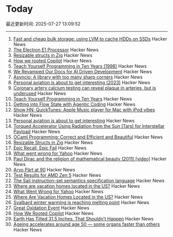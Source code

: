 # Today

最近更新时间: 2025-07-27 13:09:52

--- 
1. [Fast and cheap bulk storage: using LVM to cache HDDs on SSDs](https://quantum5.ca/2025/05/11/fast-cheap-bulk-storage-using-lvm-to-cache-hdds-on-ssds/) Hacker News
2. [The Electron E1 Processor](https://www.efficient.computer/announcing-electron-e1-processor) Hacker News
3. [Resizable structs in Zig](https://tristanpemble.com/resizable-structs-in-zig/) Hacker News
4. [How we rooted Copilot](https://research.eye.security/how-we-rooted-copilot/) Hacker News
5. [Teach Yourself Programming in Ten Years (1998)](https://norvig.com/21-days.html) Hacker News
6. [We Revamped Our Docs for AI Driven Development](https://docs.freestyle.sh/blog/docs-revamp) Hacker News
7. [Asyncio: A library with too many sharp corners](https://sailor.li/asyncio) Hacker News
8. [Personal aviation is about to get interesting (2023)](https://www.elidourado.com/p/personal-aviation) Hacker News
9. [Coronary artery calcium testing can reveal plaque in arteries, but is underused](https://www.nytimes.com/2025/07/26/health/coronary-artery-calcium-heart.html) Hacker News
10. [Teach Yourself Programming in Ten Years](https://norvig.com/21-days.html) Hacker News
11. [Getting into Flow State with Agentic Coding](https://kau.sh/blog/agentic-coding-flow-state/) Hacker News
12. [Show HN: QuickTunes: Apple Music player for Mac with iPod vibes](https://furnacecreek.org/quicktunes/) Hacker News
13. [Personal aviation is about to get interesting](https://www.elidourado.com/p/personal-aviation) Hacker News
14. [Torqued Accelerator Using Radiation from the Sun (Tars) for Interstellar Payload](https://arxiv.org/abs/2507.17615) Hacker News
15. [OCaml Programming: Correct and Efficient and Beautiful](https://cs3110.github.io/textbook/cover.html) Hacker News
16. [Resizable Structs in Zig](https://tristanpemble.com/resizable-structs-in-zig/) Hacker News
17. [Epic Recall, Epic Fail](https://taipology.substack.com/p/epic-recall-epic-fail) Hacker News
18. [What went wrong for Yahoo](https://dfarq.homeip.net/what-went-wrong-for-yahoo/) Hacker News
19. [Paul Dirac and the religion of mathematical beauty (2011) [video]](https://www.youtube.com/watch?v=jPwo1XsKKXg) Hacker News
20. [Arvo Pärt at 90](https://www.theguardian.com/music/2025/jul/24/the-god-of-small-things-celebrating-arvo-part-at-90) Hacker News
21. [Test Results for AMD Zen 5](https://www.agner.org/forum/viewtopic.php?t=287&start=10) Hacker News
22. [The Sail instruction-set semantics specification language](https://alasdair.github.io/manual.html) Hacker News
23. [Where are vacation homes located in the US?](https://www.construction-physics.com/p/where-are-vacation-homes-located) Hacker News
24. [What Went Wrong for Yahoo](https://dfarq.homeip.net/what-went-wrong-for-yahoo/) Hacker News
25. [Where Are Vacation Homes Located in the US?](https://www.construction-physics.com/p/where-are-vacation-homes-located) Hacker News
26. [Svalbard winter warming is reaching melting point](https://www.nature.com/articles/s41467-025-60926-8) Hacker News
27. [Great Oxidation Event](https://en.wikipedia.org/wiki/Great_Oxidation_Event) Hacker News
28. [How We Rooted Copilot](https://research.eye.security/how-we-rooted-copilot/) Hacker News
29. [Earth Has Tilted 31.5 Inches. That Shouldn't Happen](https://www.popularmechanics.com/science/environment/a65515974/why-earth-has-tilted-science/) Hacker News
30. [Ageing accelerates around age 50 ― some organs faster than others](https://www.nature.com/articles/d41586-025-02333-z) Hacker News
